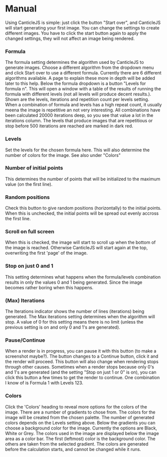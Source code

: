 # Manual

Using CanticleJS is simple: just click the button "Start over", and CanticleJS will start generating your first image. You can change the settings to create different images. You have to click the start button again to apply the changed settings, they will not affect an image being rendered.

### Formula

The formula setting determines the algorithm used by CanticleJS to generate images. Choose a different algorithm from the dropdown menu and click Start over to use a different formula. Currently there are 6 different algorithms available. A page to explain these more in depth will be added later to this help. 
Below the formula dropdown is a button "Levels for formula n". This will open a window with a table of the results of running the formula with different levels (not all levels will produce decent results.). Shown are the levels, iterations and repetition count per levels setting. When a combination of formula and levels has a high repeat count, it usually meena the image is repetitive an not very interesting. All combinations have been calculated 20000 iterations deep, so you see that value a lot in the iterations column. 
The levels that produce images that are repetitious or stop before 500 iterations are reached are marked in dark red.

### Levels

Set the levels for the chosen formula here. This will also determine the number of colors for the image. See also under "Colors"

### Number of initial points

This determines the number of points that will be initialized to the maximum value (on the first line).

### Random positions

Check this button to give random positions (horizontally) to the initial points. When this is unchecked, the initial points will be spread out evenly accross the first line.

### Scroll on full screen

When this is checked, the image will start to scroll up when the bottom of the image is reached. Otherwise CanticleJS will start again at the top, overwriting the first 'page' of the image.

### Stop on just 0 and 1

This setting determines what happens when the formula/levels combination results in only the values 0 and 1 being generated. Since the image becomes rather boring when this happens.

### (Max) Iterations

The Iterations indicator shows the number of lines (iterations) being generated. The Max iterations setting determines when the algorithm will stop. A value of 0 for this setting means there is no limit (unless the previous setting is on and only 0 and 1's are generated).

### Pause/Continue

When a render is in progress, you can pause it with this button (to make a screenshot maybe?). The button changes to a Continue button, click it and the render will proceed. This button will also change when rendering stops through other causes.
Sometimes when a render stops because only 0's and 1's are generated (and the setting "Stop on just 1 or 0" is on), you can click this button a few times to get the render to continue. One combination I know of is Formula 1 with Levels 123.

### Colors

Click the 'Colors' heading to reveal more options for the colors of the image. There are a number of gradients to chose from. The colors for the image will be created from the chosen palette. The number of generated colors depends on the Levels setting above.
Below the gradients you can choose a background color for the image. Currently the options are Black, White or Grey.
The colors used in the image are displayed below the image area as a color bar. The first (leftmost) color is the background color. The others are taken from the selected gradient. The colors are generated before the calculation starts, and cannot be changed while it runs.
